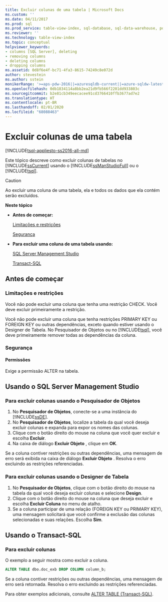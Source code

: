 ```yaml
---
title: Excluir colunas de uma tabela | Microsoft Docs
ms.custom: ''
ms.date: 04/11/2017
ms.prod: sql
ms.prod_service: table-view-index, sql-database, sql-data-warehouse, pdw
ms.reviewer: ''
ms.technology: table-view-index
ms.topic: conceptual
helpviewer_keywords:
- columns [SQL Server], deleting
- removing columns
- deleting columns
- dropping columns
ms.assetid: 0d8f6e4f-bc71-4fa3-8615-74249c8e072d
author: stevestein
ms.author: sstein
monikerRange: '>=aps-pdw-2016||=azuresqldb-current||=azure-sqldw-latest||>=sql-server-2016||=sqlallproducts-allversions||>=sql-server-linux-2017||=azuresqldb-mi-current'
ms.openlocfilehash: 0db1834114a8bb2ea21d9fb566f2201dd933803c
ms.sourcegitcommit: b2e81cb349eecacee91cd3766410ffb3677ad7e2
ms.translationtype: HT
ms.contentlocale: pt-BR
ms.lasthandoff: 02/01/2020
ms.locfileid: "68088463"
---
```

# <a name="delete-columns-from-a-table"></a>Excluir colunas de uma tabela

[!INCLUDE[tsql-appliesto-ss2016-all-md](../../includes/tsql-appliesto-ss2016-all-md.md)]

Este tópico descreve como excluir colunas de tabelas no [!INCLUDE[ssCurrent](../../includes/sscurrent-md.md)] usando o [!INCLUDE[ssManStudioFull](../../includes/ssmanstudiofull-md.md)] ou o [!INCLUDE[tsql](../../includes/tsql-md.md)].

> [!CAUTION]
> Ao excluir uma coluna de uma tabela, ela e todos os dados que ela contém serão excluídos.

 **Neste tópico**

- **Antes de começar:**

   [Limitações e restrições](#Restrictions)

   [Segurança](#Security)

- **Para excluir uma coluna de uma tabela usando:**

   [SQL Server Management Studio](#SSMSProcedure)

   [Transact-SQL](#TsqlProcedure)

## <a name="BeforeYouBegin"></a> Antes de começar

### <a name="Restrictions"></a> Limitações e restrições

Você não pode excluir uma coluna que tenha uma restrição CHECK. Você deve excluir primeiramente a restrição.

Você não pode excluir uma coluna que tenha restrições PRIMARY KEY ou FOREIGN KEY ou outras dependências, exceto quando estiver usando o Designer de Tabela. No Pesquisador de Objetos ou no [!INCLUDE[tsql](../../includes/tsql-md.md)], você deve primeiramente remover todas as dependências da coluna.

### <a name="Security"></a> Segurança

#### <a name="Permissions"></a> Permissões

Exige a permissão ALTER na tabela.

## <a name="SSMSProcedure"></a> Usando o SQL Server Management Studio

### <a name="to-delete-columns-by-using-object-explorer"></a>Para excluir colunas usando o Pesquisador de Objetos

1. No **Pesquisador de Objetos**, conecte-se a uma instância do [!INCLUDE[ssDE](../../includes/ssde-md.md)].
2. No **Pesquisador de Objetos**, localize a tabela da qual você deseja excluir colunas e expanda para expor os nomes das colunas.
3. Clique com o botão direito do mouse na coluna que você quer excluir e escolha **Excluir**.
4. Na caixa de diálogo **Excluir Objeto** , clique em **OK**.

Se a coluna contiver restrições ou outras dependências, uma mensagem de erro será exibida na caixa de diálogo **Excluir Objeto** . Resolva o erro excluindo as restrições referenciadas.

### <a name="to-delete-columns-by-using-table-designer"></a>Para excluir colunas usando o Designer de Tabela

1. No **Pesquisador de Objetos**, clique com o botão direito do mouse na tabela da qual você deseja excluir colunas e selecione **Design**.
2. Clique com o botão direito do mouse na coluna que deseja excluir e escolha **Excluir Coluna** no menu de atalho.
3. Se a coluna participar de uma relação (FOREIGN KEY ou PRIMARY KEY), uma mensagem solicitará que você confirme a exclusão das colunas selecionadas e suas relações. Escolha **Sim**.

## <a name="TsqlProcedure"></a> Usando o Transact-SQL

### <a name="to-delete-columns"></a>Para excluir colunas

O exemplo a seguir mostra como excluir a coluna.

```sql
ALTER TABLE dbo.doc_exb DROP COLUMN column_b;
```

Se a coluna contiver restrições ou outras dependências, uma mensagem de erro será retornada. Resolva o erro excluindo as restrições referenciadas.

Para obter exemplos adicionais, consulte [ALTER TABLE &#40;Transact-SQL&#41;](../../t-sql/statements/alter-table-transact-sql.md).

## <a name="FollowUp"></a>
